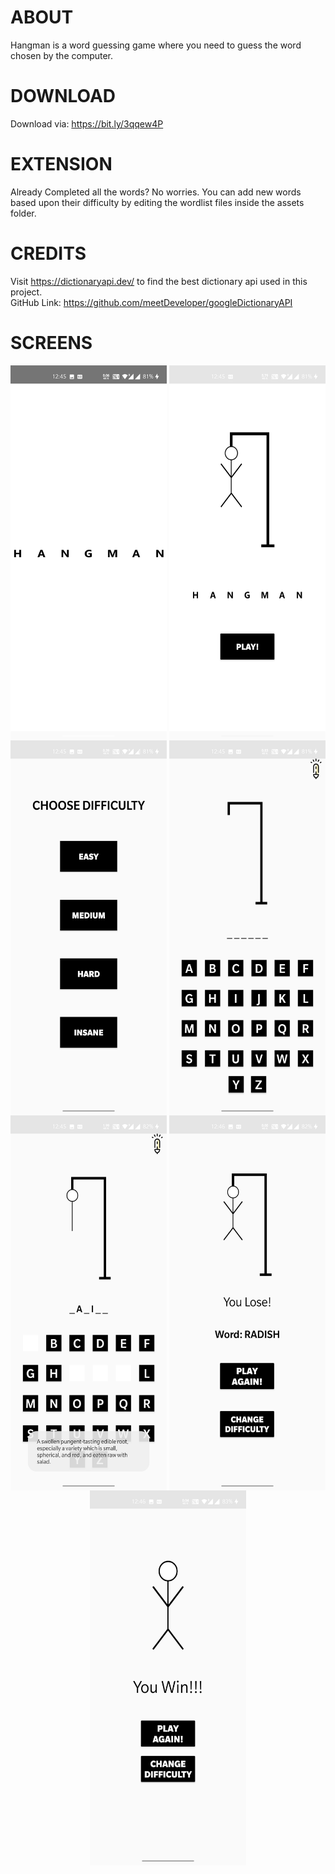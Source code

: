 # ABOUT
Hangman is a word guessing game where you need to guess the word chosen by the computer.
# DOWNLOAD
Download via: https://bit.ly/3qqew4P
# EXTENSION
Already Completed all the words? No worries. You can add new words based upon their difficulty by editing the wordlist files inside the assets folder.
# CREDITS
Visit https://dictionaryapi.dev/ to find the best dictionary api used in this project.<br>
GitHub Link: https://github.com/meetDeveloper/googleDictionaryAPI

# SCREENS
<p align="center">
<img src="https://github.com/aditya-dk7/Hangman/raw/master/Screens/1.jpg" align="center" height="600" width="250">
<img src="https://github.com/aditya-dk7/Hangman/raw/master/Screens/2.jpg" align="center" height="600" width="250">
<img src="https://github.com/aditya-dk7/Hangman/raw/master/Screens/3.jpg" align="center" height="600" width="250">
<img src="https://github.com/aditya-dk7/Hangman/raw/master/Screens/4.jpg" align="center" height="600" width="250">
<img src="https://github.com/aditya-dk7/Hangman/raw/master/Screens/5.jpg" align="center" height="600" width="250">
<img src="https://github.com/aditya-dk7/Hangman/raw/master/Screens/6.jpg" align="center" height="600" width="250">
<img src="https://github.com/aditya-dk7/Hangman/raw/master/Screens/7.jpg" align="center" height="600" width="250">
</p>



